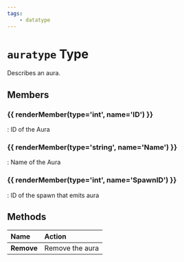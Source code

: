 ```yaml
---
tags:
    - datatype
---
```

# `auratype` Type

Describes an aura.

## Members

### {{ renderMember(type='int', name='ID') }}

:   ID of the Aura

### {{ renderMember(type='string', name='Name') }}

:   Name of the Aura

### {{ renderMember(type='int', name='SpawnID') }}

:   ID of the spawn that emits aura

## Methods

| Name | Action |
| :--- | :--- |
| **Remove** | Remove the aura |

[int]: datatype-int.md
[string]: datatype-string.md

